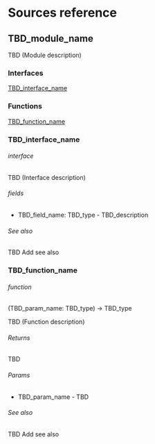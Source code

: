 # Sources reference

## TBD_module_name

TBD (Module description)

### Interfaces

[TBD_interface_name](#TBD_interface_name)

### Functions

[TBD_function_name](#TBD_function_name)

### TBD_interface_name

###### interface

TBD (Interface description)

###### fields

- TBD_field_name: TBD_type - TBD_description

###### See also

TBD Add see also

### TBD_function_name

###### function

(TBD_param_name: TBD_type) -> TBD_type

TBD (Function description)

###### Returns

TBD

###### Params

- TBD_param_name - TBD

###### See also

TBD Add see also
